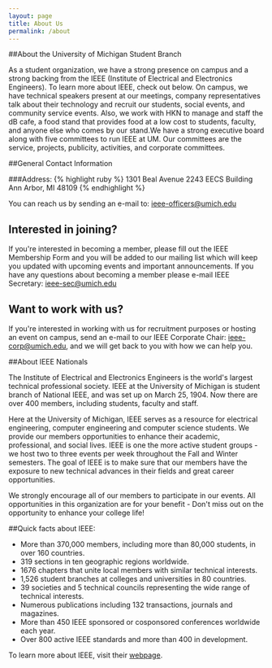 ```yaml
---
layout: page
title: About Us
permalink: /about
---
```


##About the University of Michigan Student Branch

As a student organization, we have a strong presence on campus and a strong backing from the IEEE (Institute of Electrical and Electronics Engineers). To learn more about IEEE, check out below. On campus, we have technical speakers present at our meetings, company representatives talk about their technology and recruit our students, social events, and community service events. Also, we work with HKN to manage and staff the dB cafe, a food stand that provides food at a low cost to students, faculty, and anyone else who comes by our stand.We have a strong executive board along with five committees to run IEEE at UM. Our committees are the service, projects, publicity, activities, and corporate committees.

##General Contact Information

###Address:
{% highlight ruby %}
1301 Beal Avenue
2243 EECS Building
Ann Arbor, MI 48109
{% endhighlight %}


You can reach us by sending an e-mail to: [ieee-officers@umich.edu](mailto:ieee-officers@umich.edu)

## Interested in joining?

If you're interested in becoming a member, please fill out the IEEE Membership Form and you will be added to our mailing list which will keep you updated with upcoming events and important announcements.
If you have any questions about becoming a member please e-mail IEEE Secretary: ieee-sec@umich.edu

## Want to work with us? 

If you're interested in working with us for recruitment purposes or hosting an event on campus, send an e-mail to our IEEE Corporate Chair: ieee-corp@umich.edu, and we will get back to you with how we can help you.

##About IEEE Nationals

The Institute of Electrical and Electronics Engineers is the world's largest technical professional society. IEEE at the University of Michigan is student branch of National IEEE, and was set up on March 25, 1904. Now there are over 400 members, including students, faculty and staff.

Here at the University of Michigan, IEEE serves as a resource for electrical engineering, computer engineering and computer science students. We provide our members opportunities to enhance their academic, professional, and social lives. IEEE is one the more active student groups - we host two to three events per week throughout the Fall and Winter semesters. The goal of IEEE is to make sure that our members have the exposure to new technical advances in their fields and great career opportunities.

We strongly encourage all of our members to participate in our events. All opportunities in this organization are for your benefit - Don't miss out on the opportunity to enhance your college life!

##Quick facts about IEEE:

- More than 370,000 members, including more than 80,000 students, in over 160 countries.
- 319 sections in ten geographic regions worldwide.
- 1676 chapters that unite local members with similar technical interests.
- 1,526 student branches at colleges and universities in 80 countries.
- 39 societies and 5 technical councils representing the wide range of technical interests.
- Numerous publications including 132 transactions, journals and magazines.
- More than 450 IEEE sponsored or cosponsored  conferences worldwide each year.
- Over 800 active IEEE standards and more than 400 in development.

To learn more about IEEE, visit their [webpage](http://www.ieee.org).

